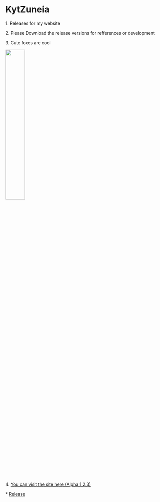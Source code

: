 # KytZuneia
<p>1. Releases for my website</p>
<p>2. Please Download the release versions for refferences or development</p>
<p>3. Cute foxes are cool</p>
<picture>
<img src="https://upload.wikimedia.org/wikipedia/commons/0/03/Vulpes_vulpes_laying_in_snow.jpg" width="35%" height="35%">
  </picture>
  <p>4.
<a href="https://daskpfoundation.github.io/KytZuneia/Alpha%201.2.3/De_Home.html">You can visit the site here (Alpha 1.2.3)</a>
  </p>
  <p>*
<a href="https://github.com/DasKPFoundation/KytZuneia/releases">Release</a>
</p>
